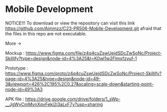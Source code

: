 # Mobile Development
NOTICE!!!
To download or view the repository can visit this link https://github.com/Aimmzz/C23-PR506-Mobile-Development.git
afraid that the files in this repo are not executable.

More ->

Mockup :
https://www.figma.com/file/z4q4cuZswUejdSDcZwSoNc/Project-Skillify?type=design&node-id=4%3A25&t=K0wl1w2Flmxfzyuf-1

Prototype :
https://www.figma.com/proto/z4q4cuZswUejdSDcZwSoNc/Project-Skillify?page-id=4%3A25&type=design&node-id=49-3&viewport=426%2C195%2C0.27&scaling=scale-down&starting-point-node-id=49%3A3

APK file :
https://drive.google.com/drive/folders/1_sWp-__JgWyCmMvnXqvFeki2i3aLvF7y?usp=sharing
